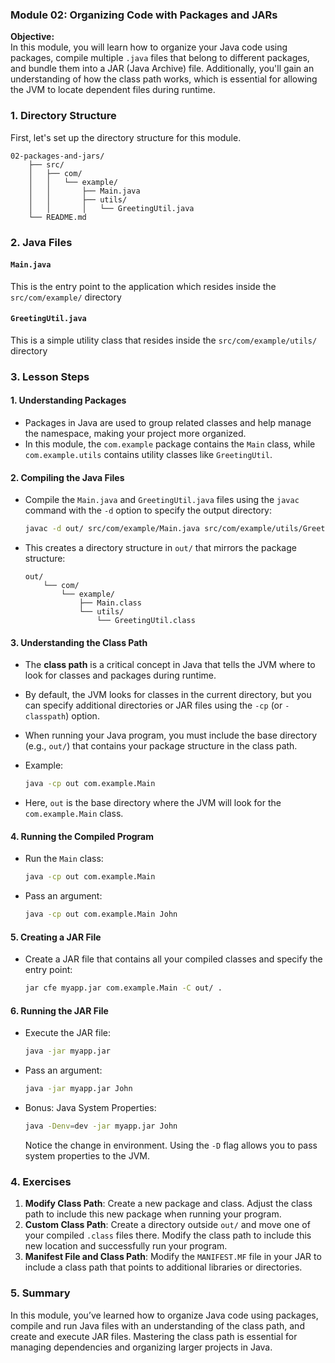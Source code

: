 ### Module 02: Organizing Code with Packages and JARs

**Objective:**  
In this module, you will learn how to organize your Java code using packages, compile multiple `.java` files that belong to different packages, and bundle them into a JAR (Java Archive) file. Additionally, you'll gain an understanding of how the class path works, which is essential for allowing the JVM to locate dependent files during runtime.

### 1. **Directory Structure**
First, let's set up the directory structure for this module.

```
02-packages-and-jars/
    ├── src/
    │   ├── com/
    │   │   └── example/
    │   │       ├── Main.java
    │   │       ├── utils/
    │   │       │   └── GreetingUtil.java
    └── README.md
```

### 2. **Java Files**

#### `Main.java`
This is the entry point to the application which resides inside the `src/com/example/` directory
#### `GreetingUtil.java`
This is a simple utility class that resides inside the `src/com/example/utils/` directory

### 3. **Lesson Steps**

#### 1. **Understanding Packages**
   - Packages in Java are used to group related classes and help manage the namespace, making your project more organized.
   - In this module, the `com.example` package contains the `Main` class, while `com.example.utils` contains utility classes like `GreetingUtil`.

#### 2. **Compiling the Java Files**
   - Compile the `Main.java` and `GreetingUtil.java` files using the `javac` command with the `-d` option to specify the output directory:
     ```bash
     javac -d out/ src/com/example/Main.java src/com/example/utils/GreetingUtil.java
     ```
   - This creates a directory structure in `out/` that mirrors the package structure:
     ```
     out/
         └── com/
             └── example/
                 ├── Main.class
                 └── utils/
                     └── GreetingUtil.class
     ```
#### 3. **Understanding the Class Path**
   - The **class path** is a critical concept in Java that tells the JVM where to look for classes and packages during runtime.
   - By default, the JVM looks for classes in the current directory, but you can specify additional directories or JAR files using the `-cp` (or `-classpath`) option.
   - When running your Java program, you must include the base directory (e.g., `out/`) that contains your package structure in the class path.

   - Example:
     ```bash
     java -cp out com.example.Main
     ```
   - Here, `out` is the base directory where the JVM will look for the `com.example.Main` class.

#### 4. **Running the Compiled Program**
   - Run the `Main` class:
     ```bash
     java -cp out com.example.Main
     ```
   - Pass an argument:
     ```bash
     java -cp out com.example.Main John
     ```

#### 5. **Creating a JAR File**
   - Create a JAR file that contains all your compiled classes and specify the entry point:
     ```bash
     jar cfe myapp.jar com.example.Main -C out/ .
     ```

#### 6. **Running the JAR File**
   - Execute the JAR file:
     ```bash
     java -jar myapp.jar
     ```
   - Pass an argument:
     ```bash
     java -jar myapp.jar John
     ```
   - Bonus: Java System Properties:
     ```bash
     java -Denv=dev -jar myapp.jar John
     ```
     Notice the change in environment.  Using the `-D` flag allows you to pass system properties to the JVM.

### 4. **Exercises**

1. **Modify Class Path**: Create a new package and class. Adjust the class path to include this new package when running your program.
2. **Custom Class Path**: Create a directory outside `out/` and move one of your compiled `.class` files there. Modify the class path to include this new location and successfully run your program.
3. **Manifest File and Class Path**: Modify the `MANIFEST.MF` file in your JAR to include a class path that points to additional libraries or directories.

### 5. **Summary**
In this module, you’ve learned how to organize Java code using packages, compile and run Java files with an understanding of the class path, and create and execute JAR files. Mastering the class path is essential for managing dependencies and organizing larger projects in Java.
